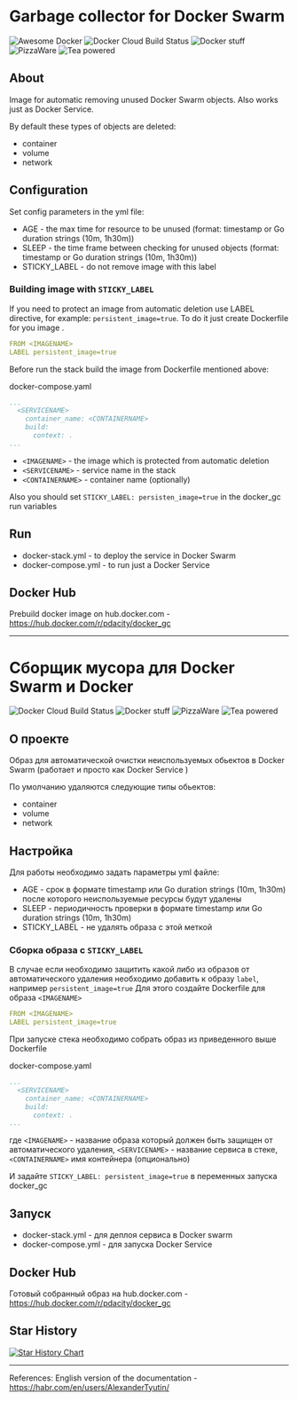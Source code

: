 # Garbage collector for Docker Swarm

![Awesome Docker](https://cdn.rawgit.com/sindresorhus/awesome/d7305f38d29fed78fa85652e3a63e154dd8e8829/media/badge.svg)
![Docker Cloud Build Status](https://img.shields.io/docker/cloud/build/pdacity/docker_gc)
![Docker stuff](https://img.shields.io/badge/%F0%9F%90%B3-useful%20stuff-lightgray)
![PizzaWare](https://img.shields.io/badge/%F0%9F%8D%95-PizzaWare-orange)
![Tea powered](https://img.shields.io/badge/%F0%9F%8D%B5-tea%20powered-yellowgreen)

## About 

Image for automatic removing unused Docker Swarm objects. Also works just as Docker Service.

By default these types of objects are deleted:
- container
- volume
- network

## Configuration

Set config parameters in the yml file:
* AGE - the max time for resource to be unused (format: timestamp or Go duration strings (10m, 1h30m))
* SLEEP - the time frame between checking for unused objects (format: timestamp or Go duration strings (10m, 1h30m))
* STICKY_LABEL - do not remove image with this label

### Building image with `STICKY_LABEL`

If you need to protect an image from automatic deletion use LABEL directive, for example: `persistent_image=true`. To do it just create Dockerfile for you image <IMAGENAME>.

```yaml
FROM <IMAGENAME>
LABEL persistent_image=true
```

Before run the stack build the image from Dockerfile mentioned above:

docker-compose.yaml
```yaml
...
  <SERVICENAME>
    container_name: <CONTAINERNAME>
    build:
      context: .
...

```
* `<IMAGENAME>` - the image which is protected from automatic deletion
* `<SERVICENAME>` - service name in the stack
* `<CONTAINERNAME>` - container name (optionally)

Also you should set `STICKY_LABEL: persisten_image=true` in the docker_gc run variables

## Run

* docker-stack.yml - to deploy the service in Docker Swarm
* docker-compose.yml - to run just a Docker Service

## Docker Hub

Prebuild docker image on hub.docker.com - https://hub.docker.com/r/pdacity/docker_gc


---

# Сборщик мусора для Docker Swarm и Docker

![Docker Cloud Build Status](https://img.shields.io/docker/cloud/build/pdacity/docker_gc) 
![Docker stuff](https://img.shields.io/badge/%F0%9F%90%B3-useful%20stuff-lightgray) 
![PizzaWare](https://img.shields.io/badge/%F0%9F%8D%95-PizzaWare-orange) 
![Tea powered](https://img.shields.io/badge/%F0%9F%8D%B5-tea%20powered-yellowgreen)

## О проекте 

Образ для автоматической очистки неиспользуемых обьектов в Docker Swarm (работает и просто как Docker Service )

По умолчанию удаляются следующие типы обьектов:
- container
- volume
- network

## Настройка 

Для работы необходимо задать параметры yml файле:

* AGE - срок в формате timestamp или Go duration strings (10m, 1h30m) после которого неиспользуемые ресурсы будут удалены
* SLEEP - периодичность проверки в формате timestamp или Go duration strings (10m, 1h30m)
* STICKY_LABEL - не удалять образа с этой меткой

### Сборка образа с `STICKY_LABEL`

В случае если необходимо защитить какой либо из образов от автоматического удаления необходимо добавить к образу  `label`, например `persistent_image=true` Для этого создайте Dockerfile для образа `<IMAGENAME>`

```yaml
FROM <IMAGENAME>
LABEL persistent_image=true
```

При запуске стека необходимо собрать образ из приведенного выше  Dockerfile

docker-compose.yaml
```yaml
...
  <SERVICENAME>
    container_name: <CONTAINERNAME>
    build:
      context: .
...

```
где `<IMAGENAME>` - название образа который должен быть защищен от автоматического удаления, `<SERVICENAME>` - название сервиса в стеке, `<CONTAINERNAME>` имя контейнера (опционально)

И задайте `STICKY_LABEL: persistent_image=true` в переменных запуска docker_gc

## Запуск

* docker-stack.yml - для деплоя сервиса в  Docker swarm
* docker-compose.yml - для запуска Docker Service

## Docker Hub

Готовый собранный образ на hub.docker.com - https://hub.docker.com/r/pdacity/docker_gc

## Star History

[![Star History Chart](https://api.star-history.com/svg?repos=pdacity/docker_gc&type=Timeline)](https://star-history.com/#pdacity/docker_gc&Timeline)

--- 

References:
English version of the documentation - https://habr.com/en/users/AlexanderTyutin/

    
